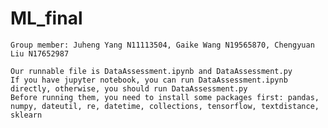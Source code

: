 # ML_final
    Group member: Juheng Yang N11113504, Gaike Wang N19565870, Chengyuan Liu N17652987

    Our runnable file is DataAssessment.ipynb and DataAssessment.py
    If you have jupyter notebook, you can run DataAssessment.ipynb directly, otherwise, you should run DataAssessment.py
    Before running them, you need to install some packages first: pandas, numpy, dateutil, re, datetime, collections, tensorflow, textdistance, sklearn
